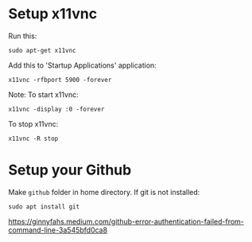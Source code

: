 # Setup x11vnc

Run this:   
```
sudo apt-get x11vnc
```

Add this to 'Startup Applications' application:
```
x11vnc -rfbport 5900 -forever
```

Note:
To start x11vnc:
```
x11vnc -display :0 -forever
```

To stop x11vnc:
```
x11vnc -R stop
```

# Setup your Github

Make `github` folder in home directory.
If git is not installed:
```
sudo apt install git
```

https://ginnyfahs.medium.com/github-error-authentication-failed-from-command-line-3a545bfd0ca8
